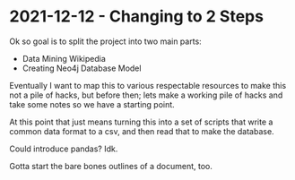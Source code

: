 # 2021-12-12 - Changing to 2 Steps

Ok so goal is to split the project into two main parts:

* Data Mining Wikipedia
* Creating Neo4j Database Model

Eventually I want to map this to various respectable resources to make this not a pile of hacks, but before then; lets make a working pile of hacks and take some notes so we have a starting point.

At this point that just means turning this into a set of scripts that write a common data format to a csv, and then read that to make the database.

Could introduce pandas? Idk.

Gotta start the bare bones outlines of a document, too. 